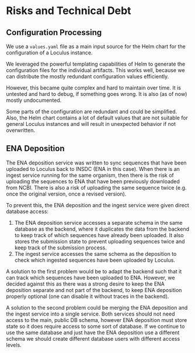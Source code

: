 # Risks and Technical Debt

## Configuration Processing

We use a `values.yaml` file as a main input source for the Helm chart for the configuration of a Loculus instance.

We leveraged the powerful templating capabilities of Helm to generate the configuration files for the individual artifacts.
This works well, because we can distribute the mostly redundant configuration values efficiently.

However, this became quite complex and hard to maintain over time.
It is untested and hard to debug, if something goes wrong.
It is also (as of now) mostly undocumented.

Some parts of the configuration are redundant and could be simplified.
Also, the Helm chart contains a lot of default values 
that are not suitable for general Loculus instances and will result in unexpected behavior if not overwritten.

## ENA Deposition

The ENA deposition service was written to sync sequences that have been uploaded to Loculus back to INSDC (ENA in this case).
When there is an ingest service running for the same organism, 
then there is the risk of uploading the sequences to ENA that have been previously downloaded from NCBI.
There is also a risk of uploading the same sequence twice (e.g. once the original version, once a revised version).

To prevent this, the ENA deposition and the ingest service were given direct database access:
1. The ENA deposition service accesses a separate schema in the same database as the backend,
  where it duplicates the data from the backend to keep track of which sequences have already been uploaded. It also stores the submission state to prevent uploading sequences twice and keep track of the submission process.
2.  The ingest service accesses the same schema as the deposition to check which ingested sequences have been uploaded by Loculus.

A solution to the first problem would be to adapt the backend such that it can track which sequences have been uploaded to ENA.
However, we decided against this as there was a strong desire to keep the ENA deposition separate and not part of the backend,
to keep ENA deposition properly optional (one can disable it without traces in the backend).

A solution to the second problem could be merging the ENA deposition and the ingest service into a single service.
Both services should not need access to the main, public DB schema,
however ENA deposition must store state so it does require access to some sort of database.
If we continue to use the same database
and just have the ENA deposition use a different schema we should create different database users with different access levels.
